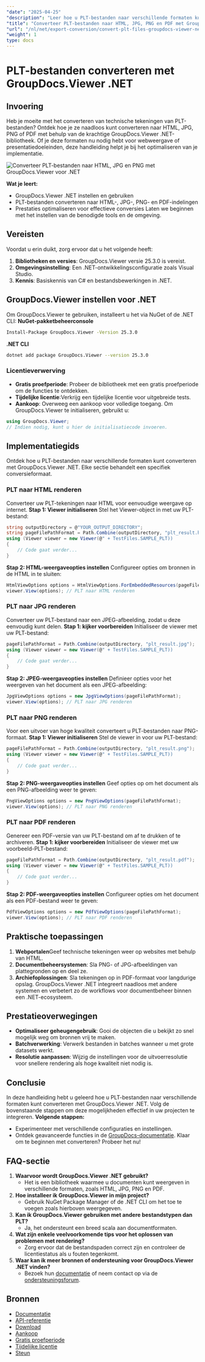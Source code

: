```yaml
---
"date": "2025-04-25"
"description": "Leer hoe u PLT-bestanden naar verschillende formaten kunt converteren met GroupDocs.Viewer .NET. Deze handleiding behandelt de installatie, conversieprocessen en prestatieoptimalisatie."
"title": "Converteer PLT-bestanden naar HTML, JPG, PNG en PDF met GroupDocs.Viewer .NET"
"url": "/nl/net/export-conversion/convert-plt-files-groupdocs-viewer-net/"
"weight": 1
type: docs
---
```

# PLT-bestanden converteren met GroupDocs.Viewer .NET
## Invoering
Heb je moeite met het converteren van technische tekeningen van PLT-bestanden? Ontdek hoe je ze naadloos kunt converteren naar HTML, JPG, PNG of PDF met behulp van de krachtige GroupDocs.Viewer .NET-bibliotheek. Of je deze formaten nu nodig hebt voor webweergave of presentatiedoeleinden, deze handleiding helpt je bij het optimaliseren van je implementatie.

![Converteer PLT-bestanden naar HTML, JPG en PNG met GroupDocs.Viewer voor .NET](/viewer/export-conversion/convert-plt-files-html-jpg-png-pdf.png)

**Wat je leert:**
- GroupDocs.Viewer .NET instellen en gebruiken
- PLT-bestanden converteren naar HTML-, JPG-, PNG- en PDF-indelingen
- Prestaties optimaliseren voor effectieve conversies
Laten we beginnen met het instellen van de benodigde tools en de omgeving.
## Vereisten
Voordat u erin duikt, zorg ervoor dat u het volgende heeft:
1. **Bibliotheken en versies**: GroupDocs.Viewer versie 25.3.0 is vereist.
2. **Omgevingsinstelling**: Een .NET-ontwikkelingsconfiguratie zoals Visual Studio.
3. **Kennis**: Basiskennis van C# en bestandsbewerkingen in .NET.
## GroupDocs.Viewer instellen voor .NET
Om GroupDocs.Viewer te gebruiken, installeert u het via NuGet of de .NET CLI:
**NuGet-pakketbeheerconsole**
```bash
Install-Package GroupDocs.Viewer -Version 25.3.0
```
**.NET CLI**
```bash
dotnet add package GroupDocs.Viewer --version 25.3.0
```
### Licentieverwerving
- **Gratis proefperiode**: Probeer de bibliotheek met een gratis proefperiode om de functies te ontdekken.
- **Tijdelijke licentie**:Verkrijg een tijdelijke licentie voor uitgebreide tests.
- **Aankoop**: Overweeg een aankoop voor volledige toegang.
Om GroupDocs.Viewer te initialiseren, gebruikt u:
```csharp
using GroupDocs.Viewer;
// Indien nodig, kunt u hier de initialisatiecode invoeren.
```
## Implementatiegids
Ontdek hoe u PLT-bestanden naar verschillende formaten kunt converteren met GroupDocs.Viewer .NET. Elke sectie behandelt een specifiek conversieformaat.
### PLT naar HTML renderen
Converteer uw PLT-tekeningen naar HTML voor eenvoudige weergave op internet.
**Stap 1: Viewer initialiseren**
Stel het Viewer-object in met uw PLT-bestand:
```csharp
string outputDirectory = @"YOUR_OUTPUT_DIRECTORY";
string pageFilePathFormat = Path.Combine(outputDirectory, "plt_result.html");
using (Viewer viewer = new Viewer(@" + TestFiles.SAMPLE_PLT))
{
    // Code gaat verder...
}
```
**Stap 2: HTML-weergaveopties instellen**
Configureer opties om bronnen in de HTML in te sluiten:
```csharp
HtmlViewOptions options = HtmlViewOptions.ForEmbeddedResources(pageFilePathFormat);
viewer.View(options); // PLT naar HTML renderen
```
### PLT naar JPG renderen
Converteer uw PLT-bestand naar een JPEG-afbeelding, zodat u deze eenvoudig kunt delen.
**Stap 1: kijker voorbereiden**
Initialiseer de viewer met uw PLT-bestand:
```csharp
pageFilePathFormat = Path.Combine(outputDirectory, "plt_result.jpg");
using (Viewer viewer = new Viewer(@" + TestFiles.SAMPLE_PLT))
{
    // Code gaat verder...
}
```
**Stap 2: JPEG-weergaveopties instellen**
Definieer opties voor het weergeven van het document als een JPEG-afbeelding:
```csharp
JpgViewOptions options = new JpgViewOptions(pageFilePathFormat);
viewer.View(options); // PLT naar JPG renderen
```
### PLT naar PNG renderen
Voor een uitvoer van hoge kwaliteit converteert u PLT-bestanden naar PNG-formaat.
**Stap 1: Viewer initialiseren**
Stel de viewer in voor uw PLT-bestand:
```csharp
pageFilePathFormat = Path.Combine(outputDirectory, "plt_result.png");
using (Viewer viewer = new Viewer(@" + TestFiles.SAMPLE_PLT))
{
    // Code gaat verder...
}
```
**Stap 2: PNG-weergaveopties instellen**
Geef opties op om het document als een PNG-afbeelding weer te geven:
```csharp
PngViewOptions options = new PngViewOptions(pageFilePathFormat);
viewer.View(options); // PLT naar PNG renderen
```
### PLT naar PDF renderen
Genereer een PDF-versie van uw PLT-bestand om af te drukken of te archiveren.
**Stap 1: kijker voorbereiden**
Initialiseer de viewer met uw voorbeeld-PLT-bestand:
```csharp
pageFilePathFormat = Path.Combine(outputDirectory, "plt_result.pdf");
using (Viewer viewer = new Viewer(@" + TestFiles.SAMPLE_PLT))
{
    // Code gaat verder...
}
```
**Stap 2: PDF-weergaveopties instellen**
Configureer opties om het document als een PDF-bestand weer te geven:
```csharp
PdfViewOptions options = new PdfViewOptions(pageFilePathFormat);
viewer.View(options); // PLT naar PDF renderen
```
## Praktische toepassingen
1. **Webportalen**Geef technische tekeningen weer op websites met behulp van HTML.
2. **Documentbeheersystemen**: Sla PNG- of JPG-afbeeldingen van plattegronden op en deel ze.
3. **Archiefoplossingen**: Sla tekeningen op in PDF-formaat voor langdurige opslag.
GroupDocs.Viewer .NET integreert naadloos met andere systemen en verbetert zo de workflows voor documentbeheer binnen een .NET-ecosysteem.
## Prestatieoverwegingen
- **Optimaliseer geheugengebruik**: Gooi de objecten die u bekijkt zo snel mogelijk weg om bronnen vrij te maken.
- **Batchverwerking**: Verwerk bestanden in batches wanneer u met grote datasets werkt.
- **Resolutie aanpassen**: Wijzig de instellingen voor de uitvoerresolutie voor snellere rendering als hoge kwaliteit niet nodig is.
## Conclusie
In deze handleiding hebt u geleerd hoe u PLT-bestanden naar verschillende formaten kunt converteren met GroupDocs.Viewer .NET. Volg de bovenstaande stappen om deze mogelijkheden effectief in uw projecten te integreren.
**Volgende stappen:**
- Experimenteer met verschillende configuraties en instellingen.
- Ontdek geavanceerde functies in de [GroupDocs-documentatie](https://docs.groupdocs.com/viewer/net/).
Klaar om te beginnen met converteren? Probeer het nu!
## FAQ-sectie
1. **Waarvoor wordt GroupDocs.Viewer .NET gebruikt?**
   - Het is een bibliotheek waarmee u documenten kunt weergeven in verschillende formaten, zoals HTML, JPG, PNG en PDF.
2. **Hoe installeer ik GroupDocs.Viewer in mijn project?**
   - Gebruik NuGet Package Manager of de .NET CLI om het toe te voegen zoals hierboven weergegeven.
3. **Kan ik GroupDocs.Viewer gebruiken met andere bestandstypen dan PLT?**
   - Ja, het ondersteunt een breed scala aan documentformaten.
4. **Wat zijn enkele veelvoorkomende tips voor het oplossen van problemen met rendering?**
   - Zorg ervoor dat de bestandspaden correct zijn en controleer de licentiestatus als u fouten tegenkomt.
5. **Waar kan ik meer bronnen of ondersteuning voor GroupDocs.Viewer .NET vinden?**
   - Bezoek hun [documentatie](https://docs.groupdocs.com/viewer/net/) of neem contact op via de [ondersteuningsforum](https://forum.groupdocs.com/c/viewer/9).

## Bronnen
- [Documentatie](https://docs.groupdocs.com/viewer/net/)
- [API-referentie](https://reference.groupdocs.com/viewer/net/)
- [Download](https://releases.groupdocs.com/viewer/net/)
- [Aankoop](https://purchase.groupdocs.com/buy)
- [Gratis proefperiode](https://releases.groupdocs.com/viewer/net/)
- [Tijdelijke licentie](https://purchase.groupdocs.com/temporary-license/)
- [Steun](https://forum.groupdocs.com/c/viewer/9)